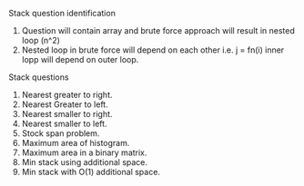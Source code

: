 Stack question identification
1. Question will contain array and brute force approach will result in nested loop (n^2)
2. Nested loop in brute force will depend on each other i.e. j = fn(i) inner lopp will depend on outer loop. 


Stack questions

1. Nearest greater to right.
2. Nearest Greater to left.
3. Nearest smaller to right.
4. Nearest smaller to left.
5. Stock span problem.
6. Maximum area of histogram.
7. Maximum area in a binary matrix.
8. Min stack using additional space.
9. Min stack with O(1) additional space.

